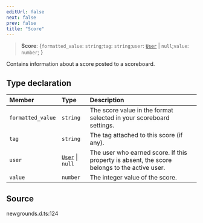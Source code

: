 ```yaml
---
editUrl: false
next: false
prev: false
title: "Score"
---
```


> **Score**: \{`formatted_value`: `string`;`tag`: `string`;`user`: [`User`](/api/type-aliases/user/) \| `null`;`value`: `number`;  }

Contains information about a score posted to a scoreboard.

## Type declaration

| Member | Type | Description |
| :------ | :------ | :------ |
| `formatted_value` | `string` | The score value in the format selected in your scoreboard settings. |
| `tag` | `string` | The tag attached to this score (if any). |
| `user` | [`User`](/api/type-aliases/user/) \| `null` | The user who earned score. If this property is absent, the score belongs to the active user. |
| `value` | `number` | The integer value of the score. |

## Source

newgrounds.d.ts:124
